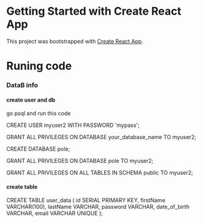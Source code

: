 # Getting Started with Create React App

This project was bootstrapped with [Create React App](https://github.com/facebook/create-react-app).

# Runing code
### DataB info
#### create user and db
go psql and run this code

CREATE USER myuser2 WITH PASSWORD 'mypass';

GRANT ALL PRIVILEGES ON DATABASE your_database_name TO myuser2;

CREATE DATABASE pole;

GRANT ALL PRIVILEGES ON DATABASE pole TO myuser2;

GRANT ALL PRIVILEGES ON ALL TABLES IN SCHEMA public TO myuser2;

 #### create table
 
 CREATE TABLE user_data (
  id SERIAL PRIMARY KEY,
  firstName VARCHAR(100),
  lastName VARCHAR,
  password VARCHAR,
  date_of_birth VARCHAR,
  email VARCHAR UNIQUE
);
